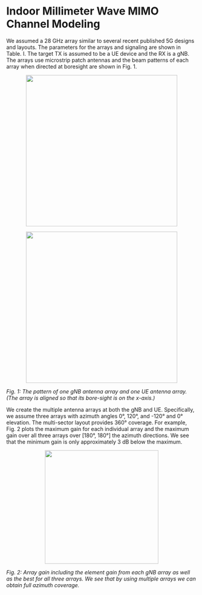 # Indoor Millimeter Wave MIMO Channel Modeling
We assumed a 28 GHz array similar to several recent
published 5G designs and layouts. The parameters
for the arrays and signaling are shown in Table. I.
The target
TX is assumed to be a UE device and the RX is a gNB. The
arrays use microstrip patch antennas and the beam patterns of
each array when directed at boresight are shown in Fig. 1.
<p align="center">
  <img src="https://github.com/nyu-wireless/mmwRobotNav/blob/main/figs/table_1.jpg" width="400">
</p>
<p align="center">
  <img src="https://github.com/nyu-wireless/mmwRobotNav/blob/main/figs/ant_array_pattern.png" width="400">
  
  <em>Fig. 1: The pattern of one gNB antenna array and one UE antenna
array. (The array is aligned so that its bore-sight is on the x-axis.)</em>
</p>

We create the multiple antenna arrays at both
the gNB and UE. Specifically, we assume three arrays with
azimuth angles 0°, 120°, and -120° and 0° elevation. The
multi-sector layout provides 360° coverage. For example,
Fig. 2 plots the maximum gain for each individual array and
the maximum gain over all three arrays over [180°, 180°]
the azimuth directions. We see that the minimum gain is only
approximately 3 dB below the maximum.

<p align="center">
  <img src="https://github.com/nyu-wireless/mmwRobotNav/blob/main/figs/array_coverage-gain.jpg" width="300">
  
  <em>Fig. 2: Array gain including the element gain from each gNB array
as well as the best for all three arrays. We see that by using multiple
arrays we can obtain full azimuth coverage.</em>
</p>
